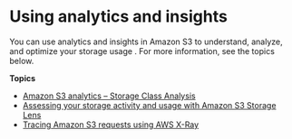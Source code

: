 # Using analytics and insights<a name="analytics-insights"></a>

You can use analytics and insights in Amazon S3 to understand, analyze, and optimize your storage usage \. For more information, see the topics below\.

**Topics**
+ [Amazon S3 analytics – Storage Class Analysis](analytics-storage-class.md)
+ [Assessing your storage activity and usage with Amazon S3 Storage Lens](storage_lens.md)
+ [Tracing Amazon S3 requests using AWS X\-Ray](tracing_requests_using_xray.md)